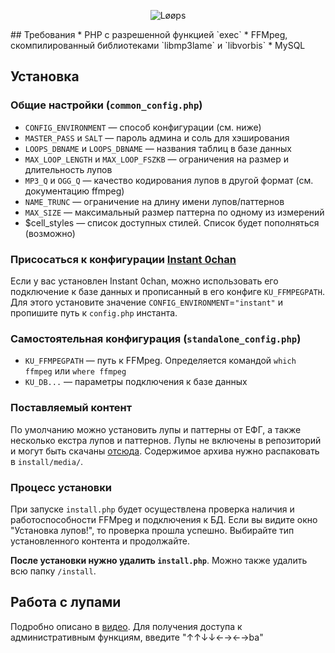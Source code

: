 <p align="center">
  <img src="http://i.imgur.com/4blLPjP.png" alt="Løøps"/>
</p>
## Требования
* PHP с разрешенной функцией `exec`
* FFMpeg, скомпилированный библиотеками `libmp3lame` и `libvorbis`
* MySQL

## Установка

### Общие настройки (`common_config.php`)
* `CONFIG_ENVIRONMENT` — способ конфигурации (см. ниже)
* `MASTER_PASS` и `SALT` — пароль админа и соль для хэширования
* `LOOPS_DBNAME` и `LOOPS_DBNAME` — названия таблиц в базе данных
* `MAX_LOOP_LENGTH` и `MAX_LOOP_FSZKB` — ограничения на размер и длительность лупов
* `MP3_Q` и `OGG_Q` — качество кодирования лупов в другой формат (см. документацию ffmpeg)
* `NAME_TRUNC` — ограничение на длину имени лупов/паттернов
* `MAX_SIZE` — максимальный размер паттерна по одному из измерений
* $cell_styles — список доступных стилей. Список будет пополняться (возможно)

### Присосаться к конфигурации [Instant 0chan](https://github.com/Juribiyan/instant-0chan)
Если у вас установлен Instant 0chan, можно использовать его подключение к базе данных и прописанный в его конфиге `KU_FFMPEGPATH`. Для этого установите значение `CONFIG_ENVIRONMENT`=`"instant"` и пропишите путь к `config.php` инстанта.

### Самостоятельная конфигурация (`standalone_config.php`)
* `KU_FFMPEGPATH` — путь к FFMpeg. Определяется командой `which ffmpeg` или `where ffmpeg`
* `KU_DB...` — параметры подключения к базе данных

### Поставляемый контент
По умолчанию можно установить лупы и паттерны от ЕФГ, а также несколько екстра лупов и паттернов. Лупы не включены в репозиторий и могут быть скачаны [отсюда](https://mega.nz/#!4BQRCA7R!skQDcsnPBFFZWPZp74oKi99ULpJLcLTeJ89kfctKHQw). Содержимое архива нужно распаковать в `install/media/`.

### Процесс установки
При запуске `install.php` будет осуществлена проверка наличия и работоспособности FFMpeg и подключения к БД. Если вы видите окно "Установка лупов!", то проверка прошла успешно. Выбирайте тип установленного контента и продолжайте.

**После установки нужно удалить `install.php`**. Можно также удалить всю папку `/install`.

## Работа с лупами
Подробно описано в [видео](http://www.youtube.com/watch?v=tNYiIzmDxuw).
Для получения доступа к административным функциям, введите "↑↑↓↓←→←→ba"
